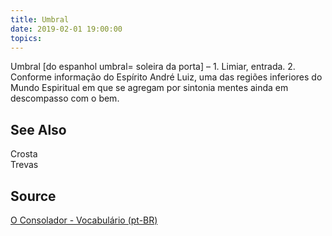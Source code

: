 ```yaml
---
title: Umbral
date: 2019-02-01 19:00:00
topics:
---
```


Umbral [do espanhol umbral= soleira da porta] – 1. Limiar, entrada. 2. Conforme informação do Espírito André Luiz, uma das regiões inferiores do Mundo Espiritual em que se agregam por sintonia mentes ainda em descompasso com o bem.

## See Also
Crosta  
Trevas  

## Source
[O Consolador - Vocabulário (pt-BR)](http://www.oconsolador.com.br/linkfixo/vocabulario/principal.html)
